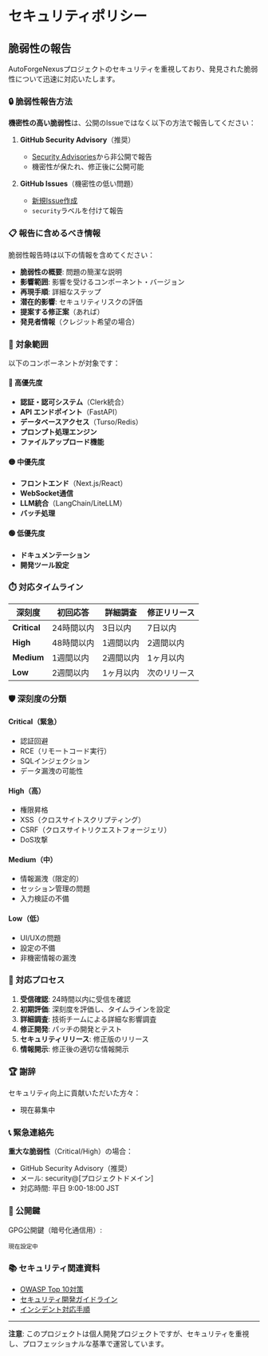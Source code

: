# セキュリティポリシー

## 脆弱性の報告

AutoForgeNexusプロジェクトのセキュリティを重視しており、発見された脆弱性について迅速に対応いたします。

### 🔒 脆弱性報告方法

**機密性の高い脆弱性**は、公開のIssueではなく以下の方法で報告してください：

1. **GitHub Security Advisory**（推奨）
   - [Security Advisories](https://github.com/daishiman/AutoForgeNexus/security/advisories/new)から非公開で報告
   - 機密性が保たれ、修正後に公開可能

2. **GitHub Issues**（機密性の低い問題）
   - [新規Issue作成](https://github.com/daishiman/AutoForgeNexus/issues/new)
   - `security`ラベルを付けて報告

### 📋 報告に含めるべき情報

脆弱性報告時は以下の情報を含めてください：

- **脆弱性の概要**: 問題の簡潔な説明
- **影響範囲**: 影響を受けるコンポーネント・バージョン
- **再現手順**: 詳細なステップ
- **潜在的影響**: セキュリティリスクの評価
- **提案する修正案**（あれば）
- **発見者情報**（クレジット希望の場合）

### 🎯 対象範囲

以下のコンポーネントが対象です：

#### 🔴 高優先度
- **認証・認可システム**（Clerk統合）
- **API エンドポイント**（FastAPI）
- **データベースアクセス**（Turso/Redis）
- **プロンプト処理エンジン**
- **ファイルアップロード機能**

#### 🟡 中優先度
- **フロントエンド**（Next.js/React）
- **WebSocket通信**
- **LLM統合**（LangChain/LiteLLM）
- **バッチ処理**

#### 🟢 低優先度
- **ドキュメンテーション**
- **開発ツール設定**

### ⏱️ 対応タイムライン

| 深刻度 | 初回応答 | 詳細調査 | 修正リリース |
|--------|----------|----------|--------------|
| **Critical** | 24時間以内 | 3日以内 | 7日以内 |
| **High** | 48時間以内 | 1週間以内 | 2週間以内 |
| **Medium** | 1週間以内 | 2週間以内 | 1ヶ月以内 |
| **Low** | 2週間以内 | 1ヶ月以内 | 次のリリース |

### 🛡️ 深刻度の分類

#### Critical（緊急）
- 認証回避
- RCE（リモートコード実行）
- SQLインジェクション
- データ漏洩の可能性

#### High（高）
- 権限昇格
- XSS（クロスサイトスクリプティング）
- CSRF（クロスサイトリクエストフォージェリ）
- DoS攻撃

#### Medium（中）
- 情報漏洩（限定的）
- セッション管理の問題
- 入力検証の不備

#### Low（低）
- UI/UXの問題
- 設定の不備
- 非機密情報の漏洩

### 🔄 対応プロセス

1. **受信確認**: 24時間以内に受信を確認
2. **初期評価**: 深刻度を評価し、タイムラインを設定
3. **詳細調査**: 技術チームによる詳細な影響調査
4. **修正開発**: パッチの開発とテスト
5. **セキュリティリリース**: 修正版のリリース
6. **情報開示**: 修正後の適切な情報開示

### 🏆 謝辞

セキュリティ向上に貢献いただいた方々：

- 現在募集中

### 📞 緊急連絡先

**重大な脆弱性**（Critical/High）の場合：

- GitHub Security Advisory（推奨）
- メール: security@[プロジェクトドメイン]
- 対応時間: 平日 9:00-18:00 JST

### 🔐 公開鍵

GPG公開鍵（暗号化通信用）:
```
現在設定中
```

### 📚 セキュリティ関連資料

- [OWASP Top 10対策](docs/security/owasp-mitigation.md)
- [セキュリティ開発ガイドライン](docs/security/secure-development.md)
- [インシデント対応手順](docs/security/incident-response.md)

---

**注意**: このプロジェクトは個人開発プロジェクトですが、セキュリティを重視し、プロフェッショナルな基準で運営しています。